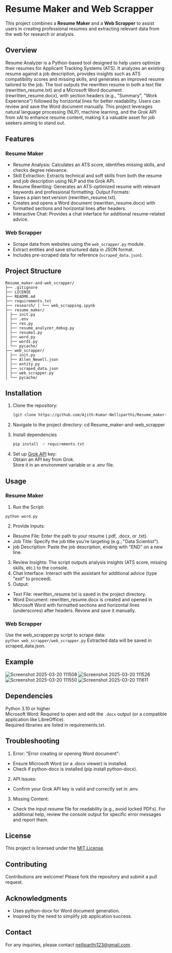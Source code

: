 # Resume Maker and Web Scrapper

This project combines a **Resume Maker** and a **Web Scrapper** to assist users in creating professional resumes and extracting relevant data from the web for research or analysis.

## Overview
Resume Analyzer is a Python-based tool designed to help users optimize their resumes for Applicant Tracking Systems (ATS). It analyzes an existing resume against a job description, provides insights such as ATS compatibility scores and missing skills, and generates an improved resume tailored to the job. The tool outputs the rewritten resume in both a text file (rewritten_resume.txt) and a Microsoft Word document (rewritten_resume.docx), with section headers (e.g., "Summary", "Work Experience") followed by horizontal lines for better readability. Users can review and save the Word document manually.
This project leverages natural language processing (NLP), machine learning, and the Grok API from xAI to enhance resume content, making it a valuable asset for job seekers aiming to stand out.

## Features

### Resume Maker
- Resume Analysis: Calculates an ATS score, identifies missing skills, and checks degree relevance.
- Skill Extraction: Extracts technical and soft skills from both the resume and job description using NLP and the Grok API.
- Resume Rewriting: Generates an ATS-optimized resume with relevant keywords and professional formatting.
Output Formats:
- Saves a plain text version (rewritten_resume.txt).
- Creates and opens a Word document (rewritten_resume.docx) with formatted sections and horizontal lines after headers.
- Interactive Chat: Provides a chat interface for additional resume-related advice.



### Web Scrapper
- Scrape data from websites using the `web_scrapper.py` module.
- Extract entities and save structured data in JSON format.
- Includes pre-scraped data for reference (`scraped_data.json`).

## Project Structure
```
Resume_maker-and-web_scrapper/ 
├── .gitignore 
├── LICENSE 
├── README.md 
├── requirements.txt 
├── research/ │ └── web_scrapping.ipynb 
├── resume_maker/ 
│ ├── init.py 
│ ├── .env 
│ ├── res.py 
│ ├── resume_analyzer_debug.py 
│ ├── resume1.py 
│ ├── word.py 
│ ├── word1.py 
│ └── pycache/ 
├── web_scrapper/ 
│ ├── init.py 
│ ├── Allen_Newell.json 
│ ├── entity.py 
│ ├── scraped_data.json 
│ ├── web_scrapper.py 
│ └── pycache/
```

## Installation

1. Clone the repository:
   ```bash
   [git clone https://github.com/Ajith-Kumar-Nelliparthi/Resume_maker-and-web_scrapper.git

2. Navigate to the project directory:
    cd Resume_maker-and-web_scrapper

3. Install dependencies
    ```bash
    pip install -r requirements.txt
4.  Set up [Grok API](https://x.ai/) key:\
Obtain an API key from Grok.\
Store it in an environment variable or a .env file.

## Usage

### Resume Maker
1. Run the Script:
```
python word.py
```
2. Provide Inputs:
- Resume File: Enter the path to your resume (.pdf, .docx, or .txt).
-  Job Title: Specify the job title you’re targeting (e.g., "Data Scientist").
-  job Description: Paste the job description, ending with "END" on a new line.
3. Review Insights:
The script outputs analysis insights (ATS score, missing skills, etc.) to the console.
4. Chat Interface:
Interact with the assistant for additional advice (type "exit" to proceed).
5. Output:
- Text File: rewritten_resume.txt is saved in the project directory.
- Word Document: rewritten_resume.docx is created and opened in Microsoft Word with formatted sections and horizontal lines (underscores) after headers. Review and save it manually.

### Web Scrapper
Use the web_scrapper.py script to scrape data:\
``` python web_scrapper/web_scrapper.py ```
Extracted data will be saved in scraped_data.json.

## Example
![Screenshot 2025-03-20 111508](https://github.com/user-attachments/assets/50b52d73-34ac-418d-9b0c-3bd300129cc3)
![Screenshot 2025-03-20 111526](https://github.com/user-attachments/assets/8b6983cc-ff1a-4ac3-88a7-b02e675c7392)
![Screenshot 2025-03-20 111550](https://github.com/user-attachments/assets/83747f40-55a5-47f1-8f9b-c45d868dcfb4)
![Screenshot 2025-03-20 111611](https://github.com/user-attachments/assets/820c5ed8-c2d9-47c6-949e-3ad39d84e6bd)


## Dependencies

Python 3.10 or higher\
Microsoft Word: Required to open and edit the ```.docx``` output (or a compatible application like LibreOffice).\
Required libraries are listed in requirements.txt.

## Troubleshooting
1. Error: "Error creating or opening Word document":
- Ensure Microsoft Word (or a .docx viewer) is installed.
- Check if python-docx is installed (pip install python-docx).

2. API Issues:
- Confirm your Grok API key is valid and correctly set in .env.

3. Missing Content:
- Check the input resume file for readability (e.g., avoid locked PDFs).
For additional help, review the console output for specific error messages and report them.

## License
This project is licensed under the [MIT License](#license).

## Contributing
Contributions are welcome! Please fork the repository and submit a pull request.

## Acknowledgments
- Uses python-docx for Word document generation.
- Inspired by the need to simplify job application success.

## Contact
For any inquiries, please contact nelliparthi123@gmail.com.
